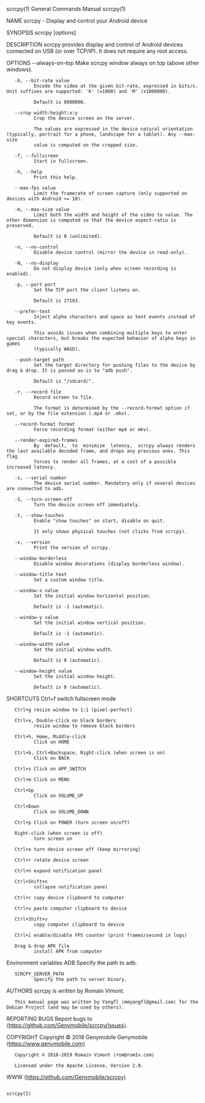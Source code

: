 scrcpy(1)                                                     General Commands Manual                                                    scrcpy(1)

NAME
       scrcpy - Display and control your Android device

SYNOPSIS
       scrcpy [options]

DESCRIPTION
       scrcpy provides display and control of Android devices connected on USB (or over TCP/IP). It does not require any root access.

OPTIONS
       --always-on-top
              Make scrcpy window always on top (above other windows).

       -b, --bit-rate value
              Encode the video at the given bit-rate, expressed in bits/s. Unit suffixes are supported: 'K' (x1000) and 'M' (x1000000).

              Default is 8000000.

       --crop width:height:x:y
              Crop the device screen on the server.

              The values are expressed in the device natural orientation (typically, portrait for a phone, landscape for a tablet). Any --max-size
              value is computed on the cropped size.

       -f, --fullscreen
              Start in fullscreen.

       -h, --help
              Print this help.

       --max-fps value
              Limit the framerate of screen capture (only supported on devices with Android >= 10).

       -m, --max-size value
              Limit both the width and height of the video to value. The other dimension is computed so that the device aspect-ratio is preserved.

              Default is 0 (unlimited).

       -n, --no-control
              Disable device control (mirror the device in read-only).

       -N, --no-display
              Do not display device (only when screen recording is enabled).

       -p, --port port
              Set the TCP port the client listens on.

              Default is 27183.

       --prefer-text
              Inject alpha characters and space as text events instead of key events.

              This avoids issues when combining multiple keys to enter special characters, but breaks the expected behavior of alpha keys in games
              (typically WASD).

       --push-target path
              Set the target directory for pushing files to the device by drag & drop. It is passed as-is to "adb push".

              Default is "/sdcard/".

       -r, --record file
              Record screen to file.

              The format is determined by the --record-format option if set, or by the file extension (.mp4 or .mkv).

       --record-format format
              Force recording format (either mp4 or mkv).

       --render-expired-frames
              By  default,  to  minimize  latency,  scrcpy always renders the last available decoded frame, and drops any previous ones. This flag
              forces to render all frames, at a cost of a possible increased latency.

       -s, --serial number
              The device serial number. Mandatory only if several devices are connected to adb.

       -S, --turn-screen-off
              Turn the device screen off immediately.

       -t, --show-touches
              Enable "show touches" on start, disable on quit.

              It only shows physical touches (not clicks from scrcpy).

       -v, --version
              Print the version of scrcpy.

       --window-borderless
              Disable window decorations (display borderless window).

       --window-title text
              Set a custom window title.

       --window-x value
              Set the initial window horizontal position.

              Default is -1 (automatic).

       --window-y value
              Set the initial window vertical position.

              Default is -1 (automatic).

       --window-width value
              Set the initial window width.

              Default is 0 (automatic).

       --window-height value
              Set the initial window height.

              Default is 0 (automatic).

SHORTCUTS
       Ctrl+f switch fullscreen mode

       Ctrl+g resize window to 1:1 (pixel-perfect)

       Ctrl+x, Double-click on black borders
              resize window to remove black borders

       Ctrl+h, Home, Middle-click
              Click on HOME

       Ctrl+b, Ctrl+Backspace, Right-click (when screen is on)
              Click on BACK

       Ctrl+s Click on APP_SWITCH

       Ctrl+m Click on MENU

       Ctrl+Up
              Click on VOLUME_UP

       Ctrl+Down
              Click on VOLUME_DOWN

       Ctrl+p Click on POWER (turn screen on/off)

       Right-click (when screen is off)
              turn screen on

       Ctrl+o turn device screen off (keep mirroring)

       Ctrl+r rotate device screen

       Ctrl+n expand notification panel

       Ctrl+Shift+n
              collapse notification panel

       Ctrl+c copy device clipboard to computer

       Ctrl+v paste computer clipboard to device

       Ctrl+Shift+v
              copy computer clipboard to device

       Ctrl+i enable/disable FPS counter (print frames/second in logs)

       Drag & drop APK file
              install APK from computer

Environment variables
       ADB    Specify the path to adb.

       SCRCPY_SERVER_PATH
              Specify the path to server binary.

AUTHORS
       scrcpy is written by Romain Vimont.

       This manual page was written by Yangfl ⟨mmyangfl@gmail.com⟩ for the Debian Project (and may be used by others).

REPORTING BUGS
       Report bugs to ⟨https://github.com/Genymobile/scrcpy/issues⟩.

COPYRIGHT
       Copyright © 2018 Genymobile Genymobile ⟨https://www.genymobile.com⟩

       Copyright © 2018-2019 Romain Vimont ⟨rom@rom1v.com⟩

       Licensed under the Apache License, Version 2.0.

WWW
       ⟨https://github.com/Genymobile/scrcpy⟩

                                                                                                                                         scrcpy(1)
